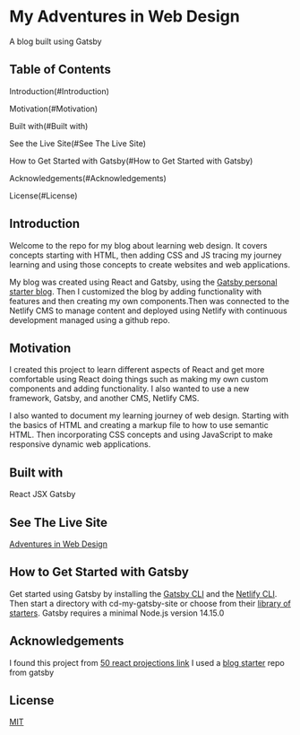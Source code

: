 # My Adventures in Web Design 
A blog built using Gatsby


## Table of Contents

Introduction(#Introduction)

Motivation(#Motivation)

Built with(#Built with)

See the Live Site(#See The Live Site)

How to Get Started with Gatsby(#How to Get Started with Gatsby)

Acknowledgements(#Acknowledgements)

License(#License)

## Introduction
Welcome to the repo for my blog about learning web design. It covers concepts starting with HTML, then adding CSS and JS tracing my journey learning and using those concepts to create websites and web applications. 

My blog was created using React and Gatsby, using the [Gatsby personal starter blog](https://github.com/thomaswangio/gatsby-personal-starter-blog). Then I customized the blog by adding functionality with features and then creating my own components.Then was connected to the Netlify CMS to manage content and deployed using Netlify with continuous development managed using a github repo.


## Motivation

I created this project to learn different aspects of React and get more comfortable using React doing things such as making my own custom components and adding functionality. I also wanted to use a new framework, Gatsby, and another CMS, Netlify CMS.

I also wanted to document my learning journey of web design. Starting with the basics of HTML and creating a markup file to how to use semantic HTML. Then incorporating CSS concepts and using JavaScript to make responsive dynamic web applications.  

## Built with

React
JSX
Gatsby

## See The Live Site

[Adventures in Web Design](https://design-web-blog.netlify.app/
)

## How to Get Started with Gatsby

Get started using Gatsby by installing the [Gatsby CLI](https://www.gatsbyjs.com/docs/reference/gatsby-cli/) and the [Netlify CLI](https://github.com/netlify/cli). Then start a directory with cd-my-gatsby-site or choose from their [library of starters](https://www.gatsbyjs.com/starters/). 
Gatsby requires a minimal Node.js version 14.15.0

## Acknowledgements
I found this project from [50 react projections link](https://github.com/colbyfayock/50-projects-for-react-and-the-static-web)
I used a [blog starter](https://github.com/decaporg/gatsby-starter-decap-cms) repo from gatsby


## License

[MIT](https://choosealicense.com/licenses/mit/)
